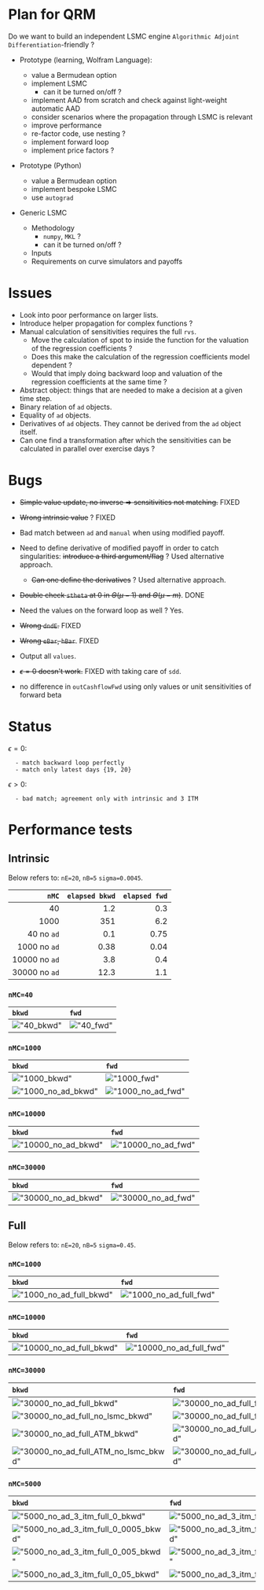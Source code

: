 

# Plan for QRM
Do we want to build an independent LSMC engine `Algorithmic Adjoint Differentiation`-friendly ?

  - Prototype (learning, Wolfram Language):

    - value a Bermudean option
    - implement LSMC
        - can it be turned on/off ?
    - implement AAD from scratch and check against light-weight automatic AAD
    - consider scenarios where the propagation through LSMC is relevant
    - improve performance
    - re-factor code, use nesting ?
    - implement forward loop
    - implement price factors ?

  - Prototype (Python)

    - value a Bermudean option
    - implement bespoke LSMC
    - use `autograd`

  - Generic LSMC

    - Methodology
        - `numpy`, `MKL` ?
        - can it be turned on/off ?
    - Inputs
    - Requirements on curve simulators and payoffs


# Issues

  - Look into poor performance on larger lists.
  - Introduce helper propagation for complex functions ?
  - Manual calculation of sensitivities requires the full `rvs`.
      - Move the calculation of spot to inside the function for the valuation of the  regression coefficients ?
      - Does this make the calculation of the regression coefficients model dependent ?
      - Would that imply doing backward loop and valuation of the regression coefficients at the same time ?
  - Abstract object: things that are needed to make a decision at a given time step.
  - Binary relation of `ad` objects.
  - Equality of `ad` objects.
  - Derivatives of `ad` objects. They cannot be derived from the `ad` object itself.
  - Can one find a transformation after which the sensitivities can be calculated in parallel over exercise days ?


# Bugs

  - ~~Simple value update, no inverse => sensitivities not matching.~~ FIXED
  - ~~Wrong intrinsic value~~ ? FIXED
  - Bad match between `ad` and `manual` when using modified payoff.
  - Need to define derivative of modified payoff in order to catch singularities: ~~introduce a third argument/flag~~ ? Used alternative approach.

    - ~~Can one define the derivatives~~ ? Used alternative approach.

  - ~~Double check `stheta` at 0 in $\Theta(\mu - 1)$ and $\Theta(\mu - m)$~~. DONE
  - Need the values on the forward loop as well ? Yes.
  - ~~Wrong `dndE`.~~ FIXED
  - ~~Wrong `eBar`, `hBar`~~. FIXED
  - Output all `values`.
  - ~~$\epsilon = 0$ doesn't work.~~ FIXED with taking care of `sdd`.
  - no difference in `outCashflowFwd` using only values or unit sensitivities of forward beta

# Status

  $\epsilon = 0$:

      - match backward loop perfectly
      - match only latest days {19, 20}

  $\epsilon > 0$:

      - bad match; agreement only with intrinsic and 3 ITM

# Performance tests

## Intrinsic
Below refers to: `nE=20`, `nB=5` `sigma=0.0045`.

[40_bkwd]: results_40_bkwd.png
[40_fwd]: results_40_fwd.png
[1000_bkwd]: results_1000_bkwd.png
[1000_fwd]: results_1000_fwd.png
[1000_no_ad_bkwd]: results_1000_no_ad_bkwd.png
[1000_no_ad_fwd]: results_1000_no_ad_fwd.png
[10000_no_ad_bkwd]: results_10000_no_ad_bkwd.png
[10000_no_ad_fwd]: results_10000_no_ad_fwd.png
[30000_no_ad_bkwd]: results_30000_no_ad_bkwd.png
[30000_no_ad_fwd]: results_30000_no_ad_fwd.png

|`nMC`|`elapsed bkwd`|`elapsed fwd`|
|----:|-------------:|------------:|
|40|1.2|0.3|
|1000|351|6.2|
|40 no `ad`|0.1|0.75|
|1000 no `ad`|0.38|0.04|
|10000 no `ad`|3.8|0.4|
|30000 no `ad`|12.3|1.1|

### `nMC=40`

|`bkwd`|`fwd`|
|:-----|:----|
|!["40_bkwd"][40_bkwd]|!["40_fwd"][40_fwd]|

### `nMC=1000`

|`bkwd`|`fwd`|
|:-----|:----|
|!["1000_bkwd"][1000_bkwd]|!["1000_fwd"][1000_fwd]|
|!["1000_no_ad_bkwd"][1000_no_ad_bkwd]|!["1000_no_ad_fwd"][1000_no_ad_fwd]|

### `nMC=10000`

|`bkwd`|`fwd`|
|:-----|:----|
|!["10000_no_ad_bkwd"][10000_no_ad_bkwd]|!["10000_no_ad_fwd"][10000_no_ad_fwd]|

### `nMC=30000`

|`bkwd`|`fwd`|
|:-----|:----|
|!["30000_no_ad_bkwd"][30000_no_ad_bkwd]|!["30000_no_ad_fwd"][30000_no_ad_fwd]|

## Full
Below refers to: `nE=20`, `nB=5` `sigma=0.45`.

[1000_no_ad_full_bkwd]: results_1000_no_ad_full_bkwd.png
[1000_no_ad_full_fwd]: results_1000_no_ad_full_fwd.png
[10000_no_ad_full_bkwd]: results_10000_no_ad_full_bkwd.png
[10000_no_ad_full_fwd]: results_10000_no_ad_full_fwd.png
[30000_no_ad_full_bkwd]: results_30000_no_ad_full_bkwd.png
[30000_no_ad_full_fwd]: results_30000_no_ad_full_fwd.png
[30000_no_ad_full_no_lsmc_bkwd]: results_30000_no_ad_full_no_lsmc_bkwd.png
[30000_no_ad_full_no_lsmc_fwd]: results_30000_no_ad_full_no_lsmc_fwd.png
[30000_no_ad_full_ATM_bkwd]: results_30000_no_ad_full_ATM_bkwd.png
[30000_no_ad_full_ATM_fwd]: results_30000_no_ad_full_ATM_fwd.png
[30000_no_ad_full_ATM_no_lsmc_bkwd]: results_30000_no_ad_full_ATM_no_lsmc_bkwd.png
[30000_no_ad_full_ATM_no_lsmc_fwd]: results_30000_no_ad_full_ATM_no_lsmc_fwd.png

### `nMC=1000`

|`bkwd`|`fwd`|
|:-----|:----|
|!["1000_no_ad_full_bkwd"][1000_no_ad_full_bkwd]|!["1000_no_ad_full_fwd"][1000_no_ad_full_fwd]|

### `nMC=10000`

|`bkwd`|`fwd`|
|:-----|:----|
|!["10000_no_ad_full_bkwd"][10000_no_ad_full_bkwd]|!["10000_no_ad_full_fwd"][10000_no_ad_full_fwd]|

### `nMC=30000`

|`bkwd`|`fwd`|`lsmc`|comment|
|:-----|:----|:-----|:------|
|!["30000_no_ad_full_bkwd"][30000_no_ad_full_bkwd]|!["30000_no_ad_full_fwd"][30000_no_ad_full_fwd]|True|3 ITM|
|!["30000_no_ad_full_no_lsmc_bkwd"][30000_no_ad_full_no_lsmc_bkwd]|!["30000_no_ad_full_fwd"][30000_no_ad_full_no_lsmc_fwd]|False|3 ITM|
|!["30000_no_ad_full_ATM_bkwd"][30000_no_ad_full_ATM_bkwd]|!["30000_no_ad_full_ATM_fwd"][30000_no_ad_full_ATM_fwd]|True|ATM|
|!["30000_no_ad_full_ATM_no_lsmc_bkwd"][30000_no_ad_full_ATM_no_lsmc_bkwd]|!["30000_no_ad_full_ATM_fwd"][30000_no_ad_full_ATM_no_lsmc_fwd]|False|ATM|

### `nMC=5000`

[5000_no_ad_3_itm_full_0_bkwd]: results_5000_no_ad_3_itm_full_0_bkwd.png
[5000_no_ad_3_itm_full_0_fwd]: results_5000_no_ad_3_itm_full_0_fwd.png
[5000_no_ad_3_itm_full_0_0005_bkwd]: results_5000_no_ad_3_itm_full_0_0005_bkwd.png
[5000_no_ad_3_itm_full_0_0005_fwd]: results_5000_no_ad_3_itm_full_0_0005_fwd.png
[5000_no_ad_3_itm_full_0_005_bkwd]: results_5000_no_ad_3_itm_full_0_005_bkwd.png
[5000_no_ad_3_itm_full_0_005_fwd]: results_5000_no_ad_3_itm_full_0_005_fwd.png
[5000_no_ad_3_itm_full_0_05_bkwd]: results_5000_no_ad_3_itm_full_0_05_bkwd.png
[5000_no_ad_3_itm_full_0_05_fwd]: results_5000_no_ad_3_itm_full_0_05_fwd.png

[5000_no_ad_3_itm_full_no_lsmc_0]: results_5000_no_ad_3_itm_full_no_lsmc_0.png
[5000_no_ad_3_itm_full_no_lsmc_0_005]: results_5000_no_ad_3_itm_full_no_lsmc_0_005.png


|`bkwd`|`fwd`|`lsmc`|$\varepsilon$|comment|
|:-----|:----|:-----|:---------|:------|
|!["5000_no_ad_3_itm_full_0_bkwd"][5000_no_ad_3_itm_full_0_bkwd]|!["5000_no_ad_3_itm_full_0_fwd"][5000_no_ad_3_itm_full_0_fwd]|True|0|2min|
|!["5000_no_ad_3_itm_full_0_0005_bkwd"][5000_no_ad_3_itm_full_0_0005_bkwd]|!["5000_no_ad_3_itm_full_0_0005_fwd"][5000_no_ad_3_itm_full_0_0005_fwd]|True|0.0005|17min|
|!["5000_no_ad_3_itm_full_0_005_bkwd"][5000_no_ad_3_itm_full_0_005_bkwd]|!["5000_no_ad_3_itm_full_0_005_fwd"][5000_no_ad_3_itm_full_0_005_fwd]|True|0.005|16min|
|!["5000_no_ad_3_itm_full_0_05_bkwd"][5000_no_ad_3_itm_full_0_05_bkwd]|!["5000_no_ad_3_itm_full_0_05_fwd"][5000_no_ad_3_itm_full_0_05_fwd]|True|0.05|1.4min|
